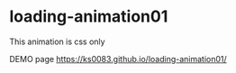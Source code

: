 # loading-animation01

This animation is css only

DEMO page
https://ks0083.github.io/loading-animation01/
